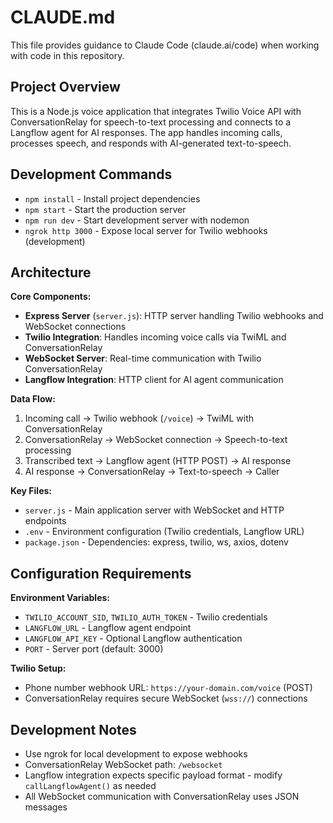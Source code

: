 # CLAUDE.md

This file provides guidance to Claude Code (claude.ai/code) when working with code in this repository.

## Project Overview

This is a Node.js voice application that integrates Twilio Voice API with ConversationRelay for speech-to-text processing and connects to a Langflow agent for AI responses. The app handles incoming calls, processes speech, and responds with AI-generated text-to-speech.

## Development Commands

- `npm install` - Install project dependencies
- `npm start` - Start the production server
- `npm run dev` - Start development server with nodemon
- `ngrok http 3000` - Expose local server for Twilio webhooks (development)

## Architecture

**Core Components:**
- **Express Server** (`server.js`): HTTP server handling Twilio webhooks and WebSocket connections
- **Twilio Integration**: Handles incoming voice calls via TwiML and ConversationRelay
- **WebSocket Server**: Real-time communication with Twilio ConversationRelay
- **Langflow Integration**: HTTP client for AI agent communication

**Data Flow:**
1. Incoming call → Twilio webhook (`/voice`) → TwiML with ConversationRelay
2. ConversationRelay → WebSocket connection → Speech-to-text processing
3. Transcribed text → Langflow agent (HTTP POST) → AI response
4. AI response → ConversationRelay → Text-to-speech → Caller

**Key Files:**
- `server.js` - Main application server with WebSocket and HTTP endpoints
- `.env` - Environment configuration (Twilio credentials, Langflow URL)
- `package.json` - Dependencies: express, twilio, ws, axios, dotenv

## Configuration Requirements

**Environment Variables:**
- `TWILIO_ACCOUNT_SID`, `TWILIO_AUTH_TOKEN` - Twilio credentials
- `LANGFLOW_URL` - Langflow agent endpoint
- `LANGFLOW_API_KEY` - Optional Langflow authentication
- `PORT` - Server port (default: 3000)

**Twilio Setup:**
- Phone number webhook URL: `https://your-domain.com/voice` (POST)
- ConversationRelay requires secure WebSocket (`wss://`) connections

## Development Notes

- Use ngrok for local development to expose webhooks
- ConversationRelay WebSocket path: `/websocket`
- Langflow integration expects specific payload format - modify `callLangflowAgent()` as needed
- All WebSocket communication with ConversationRelay uses JSON messages
